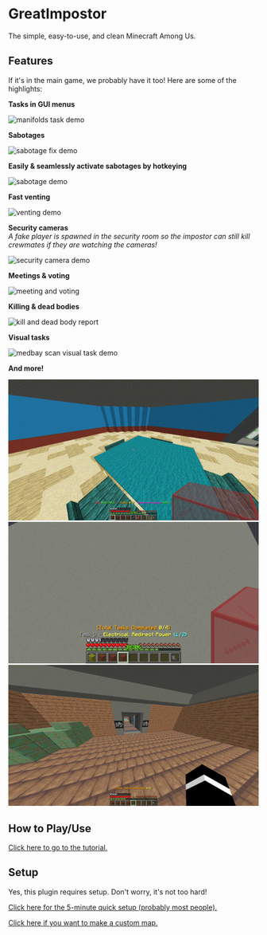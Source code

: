 # GreatImpostor

The simple, easy-to-use, and clean Minecraft Among Us.

## Features

If it's in the main game, we probably have it too! Here are some of the highlights:

**Tasks in GUI menus**

![manifolds task demo](https://raw.githubusercontent.com/greatericontop/GreatImpostor/main/assets/taskmanifolds-540p10.gif)

**Sabotages**

![sabotage fix demo](https://raw.githubusercontent.com/greatericontop/GreatImpostor/main/assets/sabotagefix-360p10.gif)

**Easily & seamlessly activate sabotages by hotkeying**

![sabotage demo](https://raw.githubusercontent.com/greatericontop/GreatImpostor/main/assets/sabotagedemo-270p10.gif)

**Fast venting**

![venting demo](https://raw.githubusercontent.com/greatericontop/GreatImpostor/main/assets/ventingdemo-360p10.gif)

**Security cameras**  
*A fake player is spawned in the security room so the impostor can still kill crewmates if they are watching the cameras!*

![security camera demo](https://raw.githubusercontent.com/greatericontop/GreatImpostor/main/assets/securitycams-360p10.gif)

**Meetings & voting**

![meeting and voting](https://raw.githubusercontent.com/greatericontop/GreatImpostor/main/assets/meetingvoting-540p10.gif)

**Killing & dead bodies**

![kill and dead body report](https://raw.githubusercontent.com/greatericontop/GreatImpostor/main/assets/killselfreport-540p10.gif)

**Visual tasks**

![medbay scan visual task demo](https://raw.githubusercontent.com/greatericontop/GreatImpostor/main/assets/medbayscan-360p10.gif)

**And more!**

![game start screen](https://raw.githubusercontent.com/greatericontop/GreatImpostor/main/assets/startscreen-360p10.gif)
![check tasks with glass](https://raw.githubusercontent.com/greatericontop/GreatImpostor/main/assets/taskglass-360p10.gif)
![fix lights sabotage showcase](https://raw.githubusercontent.com/greatericontop/GreatImpostor/main/assets/fixlightsdemo-360p10.gif)


## How to Play/Use

[Click here to go to the tutorial.](https://github.com/greatericontop/GreatImpostor/blob/main/Tutorial.md)


## Setup

Yes, this plugin requires setup. Don't worry, it's not too hard!

[Click here for the 5-minute quick setup (probably most people).](https://github.com/greatericontop/GreatImpostor/blob/main/SetupFast.md)

[Click here if you want to make a custom map.](https://github.com/greatericontop/GreatImpostor/blob/main/SetupCustom.md)